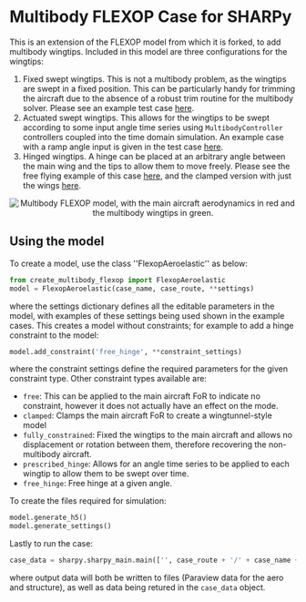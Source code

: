 # Multibody FLEXOP Case for SHARPy

This is an extension of the FLEXOP model from which it is forked, to add multibody wingtips. Included in this model are three configurations for the wingtips:

1. Fixed swept wingtips. This is not a multibody problem, as the wingtips are swept in a fixed position. This can be 
particularly handy for trimming the aircraft due to the absence of a robust trim routine for the multibody solver. 
Please see an example test case [here](example_cases/free_fixed_sweep.py).
2. Actuated swept wingtips. This allows for the wingtips to be swept according to some input angle time series using 
```MultibodyController``` controllers coupled into the time domain simulation. An example case with a ramp angle input is 
given in the test case [here](example_cases/free_controlled_sweep.py).
3. Hinged wingtips. A hinge can be placed at an arbitrary angle between the main wing and the tips to allow them to move 
freely. Please see the free flying example of this case [here](example_cases/free_hinged.py), and the clamped version 
with just the wings [here](example_cases/clamped_hinged.py).

<p align="center">
<img  src="multibody_flexop.png" alt="Multibody FLEXOP model, with the main aircraft aerodynamics in red and the
multibody wingtips in green.">
 </p>

## Using the model
To create a model, use the class ''FlexopAeroelastic'' as below:

```python
from create_multibody_flexop import FlexopAeroelastic
model = FlexopAeroelastic(case_name, case_route, **settings)
```

where the settings dictionary defines all the editable parameters in the model, with examples of these settings being used shown in the example cases. This creates a model without constraints; for example to add a hinge constraint to the model:

```python
model.add_constraint('free_hinge', **constraint_settings)
```

where the constraint settings define the required parameters for the given constraint type. Other constraint types available are:
 -  ```free```: This can be applied to the main aircraft FoR to indicate no constraint, however it does not actually have an effect on the mode.
 - ```clamped```: Clamps the main aircraft FoR to create a wingtunnel-style model
 - ```fully_constrained```: Fixed the wingtips to the main aircraft and allows no displacement or rotation between them, therefore recovering the non-multibody aircraft.
 - ```prescribed_hinge```: Allows for an angle time series to be applied to each wingtip to allow them to be swept over time.
 - ```free_hinge```: Free hinge at a given angle.

To create the files required for simulation:
```python
model.generate_h5()
model.generate_settings()
```

Lastly to run the case:
```python
case_data = sharpy.sharpy_main.main(['', case_route + '/' + case_name + '.sharpy'])
```

where output data will both be written to files (Paraview data for the aero and structure), as well as data being retured in the ```case_data``` object. 